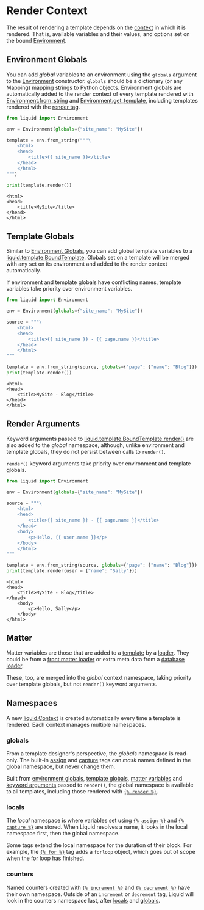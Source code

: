 # Render Context

The result of rendering a template depends on the [context](../api/context) in which it is rendered.
That is, available variables and their values, and options set on the bound [Environment](../api/Environment).

## Environment Globals

You can add _global_ variables to an environment using the `globals` argument to the
[Environment](../api/Environment) constructor. `globals` should be a dictionary (or any Mapping)
mapping strings to Python objects. Environment globals are automatically added to the render
context of every template rendered with [Environment.from_string](../api/Environment#from_string)
and [Environment.get_template](../api/Environment#get_template), including templates rendered with
the [render tag](../language/tags#render).

```python
from liquid import Environment

env = Environment(globals={"site_name": "MySite"})

template = env.from_string("""\
    <html>
    <head>
        <title>{{ site_name }}</title>
    </head>
    </html>
""")

print(template.render())
```

```plain title="output"
<html>
<head>
    <title>MySite</title>
</head>
</html>
```

## Template Globals

Similar to [Environment Globals](#environment-globals), you can add global template variables to a
[liquid.template.BoundTemplate](../api/BoundTemplate). Globals set on a template will be merged with
any set on its environment and added to the render context automatically.

If environment and template globals have conflicting names, template variables take priority over
environment variables.

```python
from liquid import Environment

env = Environment(globals={"site_name": "MySite"})

source = """\
    <html>
    <head>
        <title>{{ site_name }} - {{ page.name }}</title>
    </head>
    </html>
"""

template = env.from_string(source, globals={"page": {"name": "Blog"}})
print(template.render())
```

```plain title="output"
<html>
<head>
    <title>MySite - Blog</title>
</head>
</html>
```

## Render Arguments

Keyword arguments passed to [liquid.template.BoundTemplate.render()](../api/BoundTemplate#render)
are also added to the _global_ namespace, although, unlike environment and template globals, they do
not persist between calls to `render()`.

`render()` keyword arguments take priority over environment and template globals.

```python
from liquid import Environment

env = Environment(globals={"site_name": "MySite"})

source = """\
    <html>
    <head>
        <title>{{ site_name }} - {{ page.name }}</title>
    </head>
    <body>
        <p>Hello, {{ user.name }}</p>
    </body>
    </html>
"""

template = env.from_string(source, globals={"page": {"name": "Blog"}})
print(template.render(user = {"name": "Sally"}))
```

```plain title="output"
<html>
<head>
    <title>MySite - Blog</title>
</head>
    <body>
        <p>Hello, Sally</p>
    </body>
</html>
```

## Matter

Matter variables are those that are added to a [template](../api/BoundTemplate) by a
[loader](loading-templates). They could be from a [front matter loader](../guides/custom-loaders#front-matter-loader)
or extra meta data from a [database loader](../guides/custom-loaders#async-database-loader).

These, too, are merged into the _global_ context namespace, taking priority over template globals,
but not `render()` keyword arguments.

## Namespaces

A new [liquid.Context](../api/context) is created automatically every time a template is rendered.
Each context manages multiple namespaces.

### globals

From a template designer's perspective, the _globals_ namespace is read-only. The built-in
[assign](../language/tags#assign) and [capture](../language/tags#capture) tags can _mask_ names
defined in the global namespace, but never change them.

Built from [environment globals](#environment-globals), [template globals](#template-globals),
[matter variables](#matter) and [keyword arguments](#render-arguments) passed to `render()`, the
global namespace is available to all templates, including those rendered with
[`{% render %}`](../language/tags#render).

### locals

The _local_ namespace is where variables set using [`{% assign %}`](../language/tags#assign) and
[`{% capture %}`](../language/tags#capture) are stored. When Liquid resolves a name, it looks in the
local namespace first, then the global namespace.

Some tags extend the local namespace for the duration of their block. For example, the
[`{% for %}`](../language/tags/#for) tag adds a `forloop` object, which goes out of scope when the
for loop has finished.

### counters

Named counters created with [`{% increment %}`](../language/tags#increment) and
[`{% decrement %}`](../language/tags#increment) have their own namespace. Outside of an `increment`
or `decrement` tag, Liquid will look in the counters namespace last, after [locals](#locals) and
[globals](#globals).
